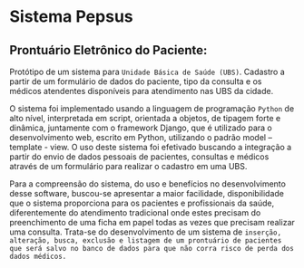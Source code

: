 # Sistema Pepsus
## Prontuário Eletrônico do Paciente: 
  Protótipo de um sistema para `Unidade Básica de Saúde (UBS)`. Cadastro a partir de um formulário de dados do paciente, tipo da consulta e os médicos atendentes disponíveis para atendimento nas UBS da cidade. 

  O sistema foi implementado usando a linguagem de programação `Python` de alto nível, interpretada em script, orientada a objetos, de tipagem forte e dinâmica, juntamente com o framework Django, que é utilizado para o desenvolvimento web, escrito em Python, utilizando o padrão model – template - view. O uso deste sistema foi efetivado buscando a integração a partir do envio de dados pessoais de pacientes, consultas e médicos através de um formulário para realizar o cadastro em uma UBS. 

  Para a compreensão do sistema, do uso e benefícios no desenvolvimento desse software, buscou-se apresentar a maior facilidade, disponibilidade que o sistema proporciona para os pacientes e profissionais da saúde, diferentemente do atendimento tradicional onde estes precisam do preenchimento de uma ficha em papel todas as vezes que precisam realizar uma consulta. Trata-se do desenvolvimento de um sistema de ```inserção, alteração, busca, exclusão e listagem de um prontuário de pacientes que será salvo no banco de dados para que não corra risco de perda dos dados médicos.```
